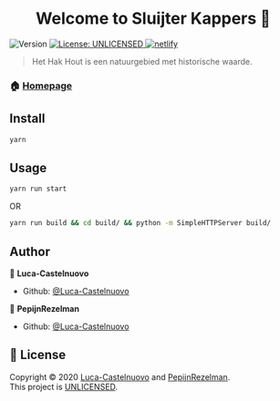 <h1 align="center">Welcome to Sluijter Kappers 👋</h1>
<p>
  <img alt="Version" src="https://img.shields.io/badge/version-0.1.0-blue.svg?cacheSeconds=2592000" />
  <a href="https://choosealicense.com/no-permission/" target="_blank">
    <img alt="License: UNLICENSED" src="https://img.shields.io/badge/License-UNLICENSED-yellow.svg" />
  </a>
  <a href="https://app.netlify.com/sites/sluijterkappers/deploys" target="_blank">
    <img alt="netlify" src="https://api.netlify.com/api/v1/badges/a419518c-2739-4cac-a844-193c507678d6/deploy-status" />
  </a>
</p>

> Het Hak Hout is een natuurgebied met historische waarde.

### 🏠 [Homepage](https://sluijterkappers.nl)

## Install

```sh
yarn
```

## Usage

```sh
yarn run start
```

OR

```sh
yarn run build && cd build/ && python -m SimpleHTTPServer build/
```

## Author

👤 **Luca-Castelnuovo**

-   Github: [@Luca-Castelnuovo](https://github.com/Luca-Castelnuovo)

👤 **PepijnRezelman**

-   Github: [@Luca-Castelnuovo](https://github.com/PepijnRezelman)

## 📝 License

Copyright © 2020 [Luca-Castelnuovo](https://github.com/Luca-Castelnuovo) and [PepijnRezelman](https://github.com/PepijnRezelman).<br />
This project is [UNLICENSED](https://choosealicense.com/no-permission/).
